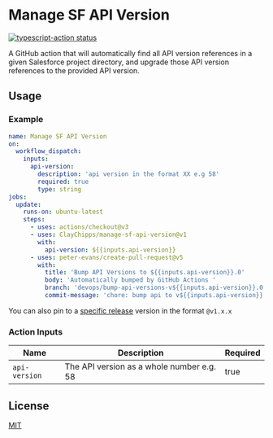 # Manage SF API Version

<a href="https://github.com/ctchipps/upgrade-sfdx-api-version/actions"><img alt="typescript-action status" src="https://github.com/ctchipps/manage-sf-api-version/workflows/build-test/badge.svg"></a>

A GitHub action that will automatically find all API version references in a given Salesforce project directory, and upgrade those API version references to the provided API version.

## Usage

### Example

```yml
name: Manage SF API Version
on:
  workflow_dispatch:
    inputs:
      api-version:
        description: 'api version in the format XX e.g 58'
        required: true
        type: string
jobs:
  update:
    runs-on: ubuntu-latest
    steps:
      - uses: actions/checkout@v3
      - uses: ClayChipps/manage-sf-api-version@v1
        with:
          api-version: ${{inputs.api-version}}
      - uses: peter-evans/create-pull-request@v5
        with:
          title: 'Bump API Versions to ${{inputs.api-version}}.0'
          body: 'Automatically bumped by GitHub Actions '
          branch: 'devops/bump-api-versions-v${{inputs.api-version}}.0'
          commit-message: 'chore: bump api to v${{inputs.api-version}}.0'
```

You can also pin to a [specific release](https://github.com/ctchipps/upgrade-sfdx-api-version/releases) version in the format `@v1.x.x`

### Action Inputs

| Name          | Description                               | Required |
| ------------- | ----------------------------------------- | -------- |
| `api-version` | The API version as a whole number e.g. 58 | true     |

## License

[MIT](LICENSE)
